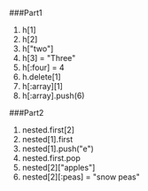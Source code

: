 ###Part1
1. h[1]
2. h[2]
3. h["two"]
4. h[3] = "Three"
5. h[:four] = 4
6. h.delete[1]
7. h[:array][1]
8. h[:array].push(6)

###Part2
1. nested.first[2]
2. nested[1].first
3. nested[1].push("e")
4. nested.first.pop
5. nested[2]["apples"]
6. nested[2][:peas] = "snow peas"
